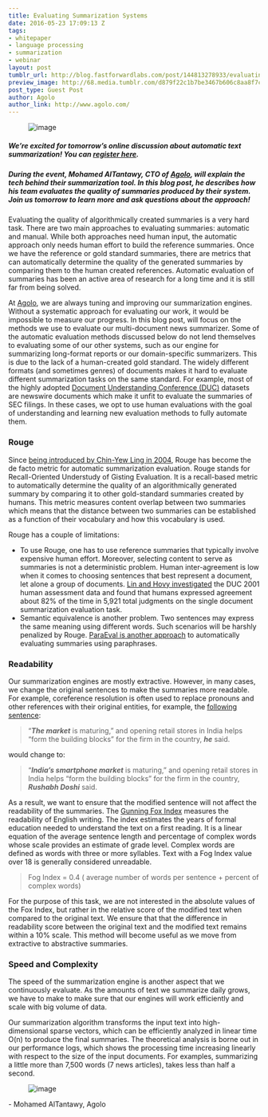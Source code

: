 ```yaml
---
title: Evaluating Summarization Systems
date: 2016-05-23 17:09:13 Z
tags:
- whitepaper
- language processing
- summarization
- webinar
layout: post
tumblr_url: http://blog.fastforwardlabs.com/post/144813278933/evaluating-summarization-systems
preview_image: http://68.media.tumblr.com/d879f22c1b7be3467b606c8aa8f7cfb6/tumblr_inline_o7n3a6bf5R1ta78fg_540.jpg
post_type: Guest Post
author: Agolo
author_link: http://www.agolo.com/
---
```


<figure data-orig-width="1300" data-orig-height="863" class="tmblr-full"><img src="http://68.media.tumblr.com/d879f22c1b7be3467b606c8aa8f7cfb6/tumblr_inline_o7n3a6bf5R1ta78fg_540.jpg" alt="image" data-orig-width="1300" data-orig-height="863"/></figure>

##### We’re excited for tomorrow’s online discussion about automatic text summarization! You can <a href="https://textsummarizationwebinar.splashthat.com/">register here</a>.

##### During the event, Mohamed AlTantawy, CTO of <a href="http://www.agolo.com">Agolo</a>, will explain the tech behind their summarization tool. In this blog post, he describes how his team evaluates the quality of summaries produced by their system. Join us tomorrow to learn more and ask questions about the approach!

<p>Evaluating the quality of algorithmically created summaries is a very hard task. There are two main approaches to evaluating summaries: automatic and manual. While both approaches need human input, the automatic approach only needs human effort to build the reference summaries. Once we have the reference or gold standard summaries, there are metrics that can automatically determine the quality of the generated summaries by comparing them to the human created references. Automatic evaluation of summaries has been an active area of research for a long time and it is still far from being solved.<br/></p><p>At <a href="http://www.agolo.com">Agolo</a>, we are always tuning and improving our summarization engines. Without a systematic approach for evaluating our work, it would be impossible to measure our progress. In this blog post, will focus on the methods we use to evaluate our multi-document news summarizer. Some of the automatic evaluation methods discussed below do not lend themselves to evaluating some of our other systems, such as our engine for summarizing long-format reports or our domain-specific summarizers. This is due to the lack of a human-created gold standard. The widely different formats (and sometimes genres) of documents makes it hard to evaluate different summarization tasks on the same standard. For example, most of the highly adopted <a href="http://duc.nist.gov/">Document Understanding Conference (DUC)</a> datasets are newswire documents which make it unfit to evaluate the summaries of SEC filings. In these cases, we opt to use human evaluations with the goal of understanding and learning new evaluation methods to fully automate them.  </p>

### Rouge

<p><b></b></p><p>Since <a href="https://scholar.google.com/citations?view_op=view_citation&amp;hl=en&amp;user=cDF07aYAAAAJ&amp;citation_for_view=cDF07aYAAAAJ:u5HHmVD_uO8C">being introduced by Chin-Yew Ling in 2004</a>, Rouge has become the de facto metric for automatic summarization evaluation. Rouge stands for Recall-Oriented Understudy of Gisting Evaluation. It is a recall-based metric to automatically determine the quality of an algorithmically generated summary by comparing it to other gold-standard summaries created by humans. This metric measures content overlap between two summaries which means that the distance between two summaries can be established as a function of their vocabulary and how this vocabulary is used.</p><p>Rouge has a couple of limitations:</p><ul><li>To use Rouge, one has to use reference summaries that typically involve expensive human effort. Moreover, selecting content to serve as summaries is not a deterministic problem. Human inter-agreement is low when it comes to choosing sentences that best represent a document, let alone a group of documents. <a href="https://scholar.google.com/citations?view_op=view_citation&amp;hl=en&amp;user=cDF07aYAAAAJ&amp;citation_for_view=cDF07aYAAAAJ:eQOLeE2rZwMC">Lin and Hovy investigated</a> the DUC 2001 human assessment data and found that humans expressed agreement about 82% of the time in 5,921 total judgments on the single document summarization evaluation task.  <br/></li><li>Semantic equivalence is another problem. Two sentences may express the same meaning using different words. Such scenarios will be harshly penalized by Rouge. <a href="http://research.microsoft.com/apps/pubs/default.aspx?id=69253">ParaEval is another approach</a> to automatically evaluating summaries using paraphrases. <br/></li></ul>

### Readability

<p>Our summarization engines are mostly extractive. However, in many cases, we change the original sentences to make the summaries more readable. For example, coreference resolution is often used to replace pronouns and other references with their original entities, for example, the <a href="http://br.advfn.com/noticias/DJN/2016/artigo/70059200">following sentence</a>:<b><br/></b></p>

> “<i><b>The market</b></i> is maturing,” and opening retail stores in India helps “form the building blocks” for the firm in the country, <b><i>he</i></b> said.</p>

<p>would change to:</p>

> “<b><i>India&rsquo;s smartphone market</i></b> is maturing,” and opening retail stores in India helps “form the building blocks” for the firm in the country, <b><i>Rushabh Doshi</i></b> said.

<p>As a result, we want to ensure that the modified sentence will not affect the readability of the summaries. The <a href="https://en.wikipedia.org/wiki/Gunning_fog_index">Gunning Fox Index</a> measures the readability of English writing. The index estimates the years of formal education needed to understand the text on a first reading. It is a linear equation of the average sentence length and percentage of complex words whose scale provides an estimate of grade level. Complex words are defined as words with three or more syllables. Text with a Fog Index value over 18 is generally considered unreadable.  </p><blockquote><p>Fog Index = 0.4 ( average number of words per sentence + percent of complex words)</p></blockquote><p>For the purpose of this task, we are not interested in the absolute values of the Fox Index, but rather in the relative score of the modified text when compared to the original text. We ensure that that the difference in readability score between the original text and the modified text remains within a 10% scale. This method will become useful as we move from extractive to abstractive summaries.<br/></p>

### Speed and Complexity

<p>The speed of the summarization engine is another aspect that we continuously evaluate. As the amounts of text we summarize daily grows, we have to make to make sure that our engines will work efficiently and scale with big volume of data.<b><br/></b></p><p>Our summarization algorithm transforms the input text into high-dimensional sparse vectors, which can be efficiently analyzed in linear time O(n) to produce the final summaries. The theoretical analysis is borne out in our performance logs, which shows the processing time increasing linearly with respect to the size of the input documents. For examples, summarizing a little more than 7,500 words (7 news articles), takes less than half a second.<br/></p><figure data-orig-width="631" data-orig-height="302" class="tmblr-full"><img src="http://68.media.tumblr.com/b6ea78c28562d76d90e4da0165765860/tumblr_inline_o7n30giZIm1ta78fg_540.png" alt="image" data-orig-width="631" data-orig-height="302"/></figure><p>- Mohamed AlTantawy, Agolo</p>
